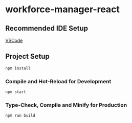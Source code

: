 # workforce-manager-react

## Recommended IDE Setup

[VSCode](https://code.visualstudio.com/)

## Project Setup

~~~bash
npm install
~~~

### Compile and Hot-Reload for Development

~~~bash
npm start
~~~

### Type-Check, Compile and Minify for Production

~~~bash
npm run build
~~~